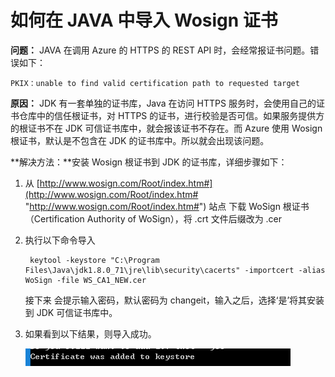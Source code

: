 # 如何在 JAVA 中导入 Wosign 证书 #

**问题：** JAVA 在调用 Azure 的 HTTPS 的 REST API 时，会经常报证书问题。错误如下：

`PKIX：unable to find valid certification path to requested target`

**原因：** JDK 有一套单独的证书库，Java 在访问 HTTPS 服务时，会使用自己的证书仓库中的信任根证书，对 HTTPS 的证书，进行校验是否可信。如果服务提供方的根证书不在 JDK 可信证书库中，就会报该证书不存在。而 Azure 使用 Wosign 根证书，默认是不包含在 JDK 的证书库中。所以就会出现该问题。


**解决方法：**安装 Wosign 根证书到 JDK 的证书库，详细步骤如下：

1. 从 [http://www.wosign.com/Root/index.htm#](http://www.wosign.com/Root/index.htm# "http://www.wosign.com/Root/index.htm#") 站点 下载 WoSign 根证书（Certification Authority of WoSign），将 .crt 文件后缀改为 .cer
2. 执行以下命令导入

		keytool -keystore "C:\Program Files\Java\jdk1.8.0_71\jre\lib\security\cacerts" -importcert -alias WoSign -file WS_CA1_NEW.cer

	接下来 会提示输入密码，默认密码为 changeit，输入之后，选择‘是’将其安装到 JDK 可信证书库中。

3. 如果看到以下结果，则导入成功。

	![certification-imoport-success](media/aog-web-app-java-import-wosign-certification/certification-import-success.png "certification-import-success")
